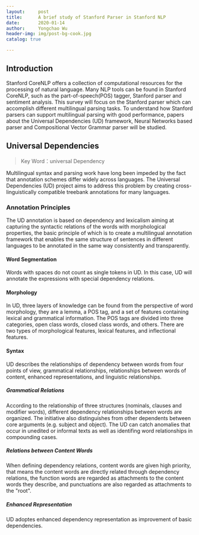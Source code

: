 ```yaml
---
layout:     post
title:      A brief study of Stanford Parser in Stanford NLP
date:       2020-01-14
author:     Yongchao Wu
header-img: img/post-bg-cook.jpg
catalog: true

---
```


## Introduction

Stanford CoreNLP offers a collection of computational resources for the processing of natural language. Many NLP tools can be found in Stanford CoreNLP, 
such as the part-of-speech(POS) tagger, Stanford parser and sentiment analysis. This survey will focus on the Stanford parser which can accomplish different multilingual parsing tasks. 
To understand how Stanford parsers can support multilingual parsing with good performance, papers about the Universal Dependencies (UD) framework,  Neural Networks based parser and Compositional Vector Grammar parser will be studied. 


## Universal Dependencies

>Key Word：universal Dependency


Multilingual syntax and parsing work have long been impeded by the fact that annotation schemes differ widely across languages. The Universal Dependencies (UD) project aims to address this problem by creating cross-linguistically compatible treebank annotations for many languages. 


### Annotation Principles

The UD annotation is based on dependency and lexicalism aiming at capturing the syntactic relations of the words with morphological properties, the basic principle of which is to create a multilingual annotation framework that enables the same structure of sentences in different languages to be annotated in the same way consistently and transparently.

#### Word Segmentation

Words with spaces do not count as single tokens in UD. In this case, UD will annotate the expressions with special dependency relations. 

#### Morphology

In UD, three layers of knowledge can be found from the perspective of word morphology, they are a lemma, a POS tag, and a set of features containing lexical and grammatical information. The POS tags are divided into three categories, open class words, closed class words, and others. There are two types of morphological features, lexical features, and inflectional features.

#### Syntax

UD describes the relationships of dependency between words from four points of view, grammatical relationships, relationships between words of content, enhanced representations, and linguistic relationships.

##### Grammatical Relations

According to the relationship of three structures (nominals, clauses and modifier words),  different dependency relationships between words are organized. The initiative also distinguishes from other dependents between core arguments (e.g. subject and object). The UD can catch anomalies that occur in unedited or informal texts as well as identifing word relationships in compounding cases.

##### Relations between Content Words

When defining dependency relations, content words are given high priority, that means the content words are directly related through dependency relations, the function words are regarded as attachments to the content words they describe, and punctuations are also regarded as attachments to the "root".

##### Enhanced Representation

UD adoptes enhanced dependency representation as improvement of basic dependencies.



